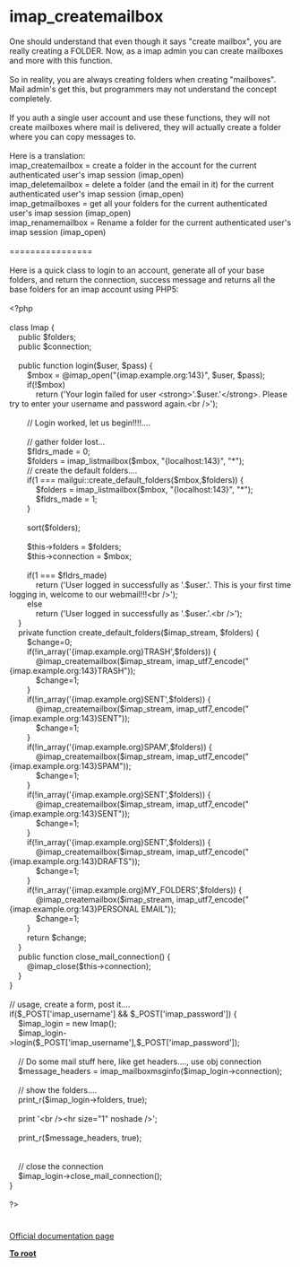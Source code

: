 # imap_createmailbox




<div class="phpcode"><span class="html">
One should understand that even though it says &quot;create mailbox&quot;, you are really creating a FOLDER. Now, as a imap admin you can create mailboxes and more with this function.<br><br>So in reality, you are always creating folders when creating &quot;mailboxes&quot;. Mail admin&apos;s get this, but programmers may not understand the concept completely.<br><br>If you auth a single user account and use these functions, they will not create mailboxes where mail is delivered, they will actually create a folder where you can copy messages to.<br><br>Here is a translation:<br>imap_createmailbox = create a folder in the account for the current authenticated user&apos;s imap session (imap_open)<br>imap_deletemailbox = delete a folder (and the email in it) for the current authenticated user&apos;s imap session (imap_open)<br>imap_getmailboxes = get all your folders for the current authenticated user&apos;s imap session (imap_open)<br>imap_renamemailbox = Rename a folder for the current authenticated user&apos;s imap session (imap_open)<br><br>================<br><br>Here is a quick class to login to an account, generate all of your base folders, and return the connection, success message and returns all the base folders for an imap account using PHP5:<br><br><span class="default">&lt;?php<br><br></span><span class="keyword">class </span><span class="default">Imap </span><span class="keyword">{<br>&#xA0; &#xA0; public </span><span class="default">$folders</span><span class="keyword">;<br>&#xA0; &#xA0; public </span><span class="default">$connection</span><span class="keyword">;<br><br>&#xA0; &#xA0; public function </span><span class="default">login</span><span class="keyword">(</span><span class="default">$user</span><span class="keyword">, </span><span class="default">$pass</span><span class="keyword">) {<br>&#xA0; &#xA0; &#xA0; &#xA0; </span><span class="default">$mbox </span><span class="keyword">= @</span><span class="default">imap_open</span><span class="keyword">(</span><span class="string">&quot;{imap.example.org:143}&quot;</span><span class="keyword">, </span><span class="default">$user</span><span class="keyword">, </span><span class="default">$pass</span><span class="keyword">);<br>&#xA0; &#xA0; &#xA0; &#xA0; if(!</span><span class="default">$mbox</span><span class="keyword">)<br>&#xA0; &#xA0; &#xA0; &#xA0; &#xA0; &#xA0; return (</span><span class="string">&apos;Your login failed for user &lt;strong&gt;&apos;</span><span class="keyword">.</span><span class="default">$user</span><span class="keyword">.</span><span class="string">&apos;&lt;/strong&gt;. Please try to enter your username and password again.&lt;br /&gt;&apos;</span><span class="keyword">);<br><br>&#xA0; &#xA0; &#xA0; &#xA0; </span><span class="comment">// Login worked, let us begin!!!!....<br><br>&#xA0; &#xA0; &#xA0; &#xA0; // gather folder lost...<br>&#xA0; &#xA0; &#xA0; &#xA0; </span><span class="default">$fldrs_made </span><span class="keyword">= </span><span class="default">0</span><span class="keyword">;<br>&#xA0; &#xA0; &#xA0; &#xA0; </span><span class="default">$folders </span><span class="keyword">= </span><span class="default">imap_listmailbox</span><span class="keyword">(</span><span class="default">$mbox</span><span class="keyword">, </span><span class="string">&quot;{localhost:143}&quot;</span><span class="keyword">, </span><span class="string">&quot;*&quot;</span><span class="keyword">);<br>&#xA0; &#xA0; &#xA0; &#xA0; </span><span class="comment">// create the default folders....<br>&#xA0; &#xA0; &#xA0; &#xA0; </span><span class="keyword">if(</span><span class="default">1 </span><span class="keyword">=== </span><span class="default">mailgui</span><span class="keyword">::</span><span class="default">create_default_folders</span><span class="keyword">(</span><span class="default">$mbox</span><span class="keyword">,</span><span class="default">$folders</span><span class="keyword">)) {<br>&#xA0; &#xA0; &#xA0; &#xA0; &#xA0; &#xA0; </span><span class="default">$folders </span><span class="keyword">= </span><span class="default">imap_listmailbox</span><span class="keyword">(</span><span class="default">$mbox</span><span class="keyword">, </span><span class="string">&quot;{localhost:143}&quot;</span><span class="keyword">, </span><span class="string">&quot;*&quot;</span><span class="keyword">);<br>&#xA0; &#xA0; &#xA0; &#xA0; &#xA0; &#xA0; </span><span class="default">$fldrs_made </span><span class="keyword">= </span><span class="default">1</span><span class="keyword">;<br>&#xA0; &#xA0; &#xA0; &#xA0; }<br><br>&#xA0; &#xA0; &#xA0; &#xA0; </span><span class="default">sort</span><span class="keyword">(</span><span class="default">$folders</span><span class="keyword">);<br><br>&#xA0; &#xA0; &#xA0; &#xA0; </span><span class="default">$this</span><span class="keyword">-&gt;</span><span class="default">folders </span><span class="keyword">= </span><span class="default">$folders</span><span class="keyword">;<br>&#xA0; &#xA0; &#xA0; &#xA0; </span><span class="default">$this</span><span class="keyword">-&gt;</span><span class="default">connection </span><span class="keyword">= </span><span class="default">$mbox</span><span class="keyword">;<br><br>&#xA0; &#xA0; &#xA0; &#xA0; if(</span><span class="default">1 </span><span class="keyword">=== </span><span class="default">$fldrs_made</span><span class="keyword">)<br>&#xA0; &#xA0; &#xA0; &#xA0; &#xA0; &#xA0; return (</span><span class="string">&apos;User logged in successfully as &apos;</span><span class="keyword">.</span><span class="default">$user</span><span class="keyword">.</span><span class="string">&apos;. This is your first time logging in, welcome to our webmail!!!&lt;br /&gt;&apos;</span><span class="keyword">);<br>&#xA0; &#xA0; &#xA0; &#xA0; else<br>&#xA0; &#xA0; &#xA0; &#xA0; &#xA0; &#xA0; return (</span><span class="string">&apos;User logged in successfully as &apos;</span><span class="keyword">.</span><span class="default">$user</span><span class="keyword">.</span><span class="string">&apos;.&lt;br /&gt;&apos;</span><span class="keyword">);<br>&#xA0; &#xA0; }<br>&#xA0; &#xA0; private function </span><span class="default">create_default_folders</span><span class="keyword">(</span><span class="default">$imap_stream</span><span class="keyword">, </span><span class="default">$folders</span><span class="keyword">) {<br>&#xA0; &#xA0; &#xA0; &#xA0; </span><span class="default">$change</span><span class="keyword">=</span><span class="default">0</span><span class="keyword">;<br>&#xA0; &#xA0; &#xA0; &#xA0; if(!</span><span class="default">in_array</span><span class="keyword">(</span><span class="string">&apos;{imap.example.org}TRASH&apos;</span><span class="keyword">,</span><span class="default">$folders</span><span class="keyword">)) {<br>&#xA0; &#xA0; &#xA0; &#xA0; &#xA0; &#xA0; @</span><span class="default">imap_createmailbox</span><span class="keyword">(</span><span class="default">$imap_stream</span><span class="keyword">, </span><span class="default">imap_utf7_encode</span><span class="keyword">(</span><span class="string">&quot;{imap.example.org:143}TRASH&quot;</span><span class="keyword">));<br>&#xA0; &#xA0; &#xA0; &#xA0; &#xA0; &#xA0; </span><span class="default">$change</span><span class="keyword">=</span><span class="default">1</span><span class="keyword">;<br>&#xA0; &#xA0; &#xA0; &#xA0; }<br>&#xA0; &#xA0; &#xA0; &#xA0; if(!</span><span class="default">in_array</span><span class="keyword">(</span><span class="string">&apos;{imap.example.org}SENT&apos;</span><span class="keyword">,</span><span class="default">$folders</span><span class="keyword">)) {<br>&#xA0; &#xA0; &#xA0; &#xA0; &#xA0; &#xA0; @</span><span class="default">imap_createmailbox</span><span class="keyword">(</span><span class="default">$imap_stream</span><span class="keyword">, </span><span class="default">imap_utf7_encode</span><span class="keyword">(</span><span class="string">&quot;{imap.example.org:143}SENT&quot;</span><span class="keyword">));<br>&#xA0; &#xA0; &#xA0; &#xA0; &#xA0; &#xA0; </span><span class="default">$change</span><span class="keyword">=</span><span class="default">1</span><span class="keyword">;<br>&#xA0; &#xA0; &#xA0; &#xA0; }<br>&#xA0; &#xA0; &#xA0; &#xA0; if(!</span><span class="default">in_array</span><span class="keyword">(</span><span class="string">&apos;{imap.example.org}SPAM&apos;</span><span class="keyword">,</span><span class="default">$folders</span><span class="keyword">)) {<br>&#xA0; &#xA0; &#xA0; &#xA0; &#xA0; &#xA0; @</span><span class="default">imap_createmailbox</span><span class="keyword">(</span><span class="default">$imap_stream</span><span class="keyword">, </span><span class="default">imap_utf7_encode</span><span class="keyword">(</span><span class="string">&quot;{imap.example.org:143}SPAM&quot;</span><span class="keyword">));<br>&#xA0; &#xA0; &#xA0; &#xA0; &#xA0; &#xA0; </span><span class="default">$change</span><span class="keyword">=</span><span class="default">1</span><span class="keyword">;<br>&#xA0; &#xA0; &#xA0; &#xA0; }<br>&#xA0; &#xA0; &#xA0; &#xA0; if(!</span><span class="default">in_array</span><span class="keyword">(</span><span class="string">&apos;{imap.example.org}SENT&apos;</span><span class="keyword">,</span><span class="default">$folders</span><span class="keyword">)) {<br>&#xA0; &#xA0; &#xA0; &#xA0; &#xA0; &#xA0; @</span><span class="default">imap_createmailbox</span><span class="keyword">(</span><span class="default">$imap_stream</span><span class="keyword">, </span><span class="default">imap_utf7_encode</span><span class="keyword">(</span><span class="string">&quot;{imap.example.org:143}SENT&quot;</span><span class="keyword">));<br>&#xA0; &#xA0; &#xA0; &#xA0; &#xA0; &#xA0; </span><span class="default">$change</span><span class="keyword">=</span><span class="default">1</span><span class="keyword">;<br>&#xA0; &#xA0; &#xA0; &#xA0; }<br>&#xA0; &#xA0; &#xA0; &#xA0; if(!</span><span class="default">in_array</span><span class="keyword">(</span><span class="string">&apos;{imap.example.org}SENT&apos;</span><span class="keyword">,</span><span class="default">$folders</span><span class="keyword">)) {<br>&#xA0; &#xA0; &#xA0; &#xA0; &#xA0; &#xA0; @</span><span class="default">imap_createmailbox</span><span class="keyword">(</span><span class="default">$imap_stream</span><span class="keyword">, </span><span class="default">imap_utf7_encode</span><span class="keyword">(</span><span class="string">&quot;{imap.example.org:143}DRAFTS&quot;</span><span class="keyword">));<br>&#xA0; &#xA0; &#xA0; &#xA0; &#xA0; &#xA0; </span><span class="default">$change</span><span class="keyword">=</span><span class="default">1</span><span class="keyword">;<br>&#xA0; &#xA0; &#xA0; &#xA0; }<br>&#xA0; &#xA0; &#xA0; &#xA0; if(!</span><span class="default">in_array</span><span class="keyword">(</span><span class="string">&apos;{imap.example.org}MY_FOLDERS&apos;</span><span class="keyword">,</span><span class="default">$folders</span><span class="keyword">)) {<br>&#xA0; &#xA0; &#xA0; &#xA0; &#xA0; &#xA0; @</span><span class="default">imap_createmailbox</span><span class="keyword">(</span><span class="default">$imap_stream</span><span class="keyword">, </span><span class="default">imap_utf7_encode</span><span class="keyword">(</span><span class="string">&quot;{imap.example.org:143}PERSONAL EMAIL&quot;</span><span class="keyword">));<br>&#xA0; &#xA0; &#xA0; &#xA0; &#xA0; &#xA0; </span><span class="default">$change</span><span class="keyword">=</span><span class="default">1</span><span class="keyword">;<br>&#xA0; &#xA0; &#xA0; &#xA0; }<br>&#xA0; &#xA0; &#xA0; &#xA0; return </span><span class="default">$change</span><span class="keyword">;<br>&#xA0; &#xA0; }<br>&#xA0; &#xA0; public function </span><span class="default">close_mail_connection</span><span class="keyword">() {<br>&#xA0; &#xA0; &#xA0; &#xA0; @</span><span class="default">imap_close</span><span class="keyword">(</span><span class="default">$this</span><span class="keyword">-&gt;</span><span class="default">connection</span><span class="keyword">);<br>&#xA0; &#xA0; }<br>}<br><br></span><span class="comment">// usage, create a form, post it....<br></span><span class="keyword">if(</span><span class="default">$_POST</span><span class="keyword">[</span><span class="string">&apos;imap_username&apos;</span><span class="keyword">] &amp;&amp; </span><span class="default">$_POST</span><span class="keyword">[</span><span class="string">&apos;imap_password&apos;</span><span class="keyword">]) {<br>&#xA0; &#xA0; </span><span class="default">$imap_login </span><span class="keyword">= new </span><span class="default">Imap</span><span class="keyword">();<br>&#xA0; &#xA0; </span><span class="default">$imap_login</span><span class="keyword">-&gt;</span><span class="default">login</span><span class="keyword">(</span><span class="default">$_POST</span><span class="keyword">[</span><span class="string">&apos;imap_username&apos;</span><span class="keyword">],</span><span class="default">$_POST</span><span class="keyword">[</span><span class="string">&apos;imap_password&apos;</span><span class="keyword">]);<br>&#xA0; &#xA0; <br>&#xA0; &#xA0; </span><span class="comment">// Do some mail stuff here, like get headers...., use obj connection<br>&#xA0; &#xA0; </span><span class="default">$message_headers </span><span class="keyword">= </span><span class="default">imap_mailboxmsginfo</span><span class="keyword">(</span><span class="default">$imap_login</span><span class="keyword">-&gt;</span><span class="default">connection</span><span class="keyword">);<br>&#xA0; &#xA0; <br>&#xA0; &#xA0; </span><span class="comment">// show the folders....<br>&#xA0; &#xA0; </span><span class="default">print_r</span><span class="keyword">(</span><span class="default">$imap_login</span><span class="keyword">-&gt;</span><span class="default">folders</span><span class="keyword">, </span><span class="default">true</span><span class="keyword">);<br>&#xA0; &#xA0; <br>&#xA0; &#xA0; print </span><span class="string">&apos;&lt;br /&gt;&lt;hr size=&quot;1&quot; noshade /&gt;&apos;</span><span class="keyword">;<br>&#xA0; &#xA0; <br>&#xA0; &#xA0; </span><span class="default">print_r</span><span class="keyword">(</span><span class="default">$message_headers</span><span class="keyword">, </span><span class="default">true</span><span class="keyword">);<br>&#xA0; &#xA0; <br><br>&#xA0; &#xA0; </span><span class="comment">// close the connection<br>&#xA0; &#xA0; </span><span class="default">$imap_login</span><span class="keyword">-&gt;</span><span class="default">close_mail_connection</span><span class="keyword">();<br>}<br><br></span><span class="default">?&gt;</span>
</span>
</div>
  

#

[Official documentation page](https://www.php.net/manual/en/function.imap-createmailbox.php)

**[To root](/README.md)**